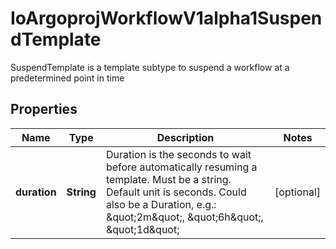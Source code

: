 

# IoArgoprojWorkflowV1alpha1SuspendTemplate

SuspendTemplate is a template subtype to suspend a workflow at a predetermined point in time

## Properties

Name | Type | Description | Notes
------------ | ------------- | ------------- | -------------
**duration** | **String** | Duration is the seconds to wait before automatically resuming a template. Must be a string. Default unit is seconds. Could also be a Duration, e.g.: \&quot;2m\&quot;, \&quot;6h\&quot;, \&quot;1d\&quot; |  [optional]



